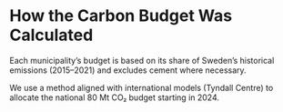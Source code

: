 # How the Carbon Budget Was Calculated

Each municipality’s budget is based on its share of Sweden’s historical emissions (2015–2021) and excludes cement where necessary.

We use a method aligned with international models (Tyndall Centre) to allocate the national 80 Mt CO₂ budget starting in 2024.
